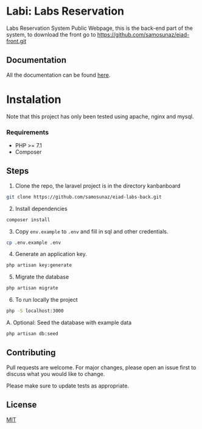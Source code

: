# Labi: Labs Reservation
 Labs Reservation System Public Webpage, this is the back-end part of the system, to download the front go to https://github.com/samosunaz/eiad-front.git

## Documentation
All the documentation can be found [here](https://docs.google.com/document/d/14R27qIBK8IPwNlxRQFgBW2pLaYtcVrcY88GZDi_fSEc/edit#). 

# Instalation
Note that this project has only been tested using apache, nginx and mysql.

### Requirements
* PHP >= 7.1
* Composer

## Steps
1. Clone the repo, the laravel project is in the directory kanbanboard
```bash
git clone https://github.com/samosunaz/eiad-labs-back.git
```

2. Install dependencies
```bash
composer install
```

3. Copy `env.example` to `.env` and fill in sql and other credentials. 
```bash
cp .env.example .env
```

4. Generate an application key. 
```bash
php artisan key:generate
``` 

5. Migrate the database
```bash
php artisan migrate
```

6. To run locally the project
```bash
php -S localhost:3000
```

A. Optional: Seed the database with example data
```bash
php artisan db:seed
```

## Contributing
Pull requests are welcome. For major changes, please open an issue first to discuss what you would like to change.

Please make sure to update tests as appropriate.

## License
[MIT](https://choosealicense.com/licenses/mit/)
